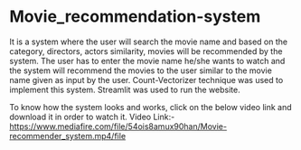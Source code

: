 # Movie_recommendation-system
It is a system where the user will search the movie name and based on the category, directors, actors similarity, movies will be recommended by the system.
The user has to enter the movie name he/she wants to watch and the system will recommend the movies to the user similar to the movie name given as input by the user.
Count-Vectorizer technique was used to implement this system.
Streamlit was used to run the website.

To know how the system looks and works, click on the below video link and download it in order to watch it.
Video Link:- https://www.mediafire.com/file/54ois8amux90han/Movie-recommender_system.mp4/file